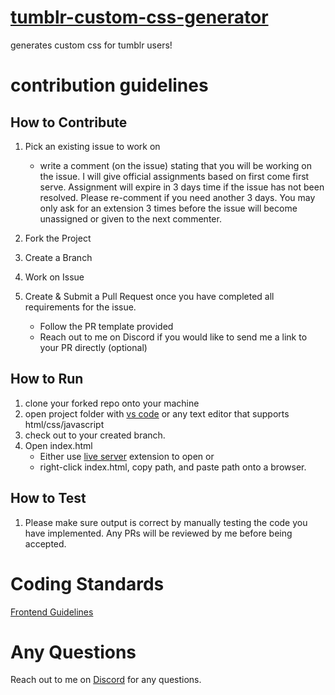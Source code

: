 # [tumblr-custom-css-generator](https://daysmachine.github.io/tumblr-custom-css-generator/)
generates custom css for tumblr users! 


# contribution guidelines

## How to Contribute
1. Pick an existing issue to work on
    * write a comment (on the issue) stating that you will be working on the issue. I will give official assignments based on first come first serve. Assignment will expire in 3 days time if the issue has not been resolved. Please re-comment if you need another 3 days. You may only ask for an extension 3 times before the issue will become unassigned or given to the next commenter.  

2. Fork the Project 

3. Create a Branch 

4. Work on Issue 

5. Create & Submit a Pull Request once you have completed all requirements for the issue. 
    * Follow the PR template provided 
    * Reach out to me on Discord if you would like to send me a link to your PR directly (optional)


## How to Run
1. clone your forked repo onto your machine
2. open project folder with [vs code](https://code.visualstudio.com/) or any text editor that supports html/css/javascript
3. check out to your created branch. 
4. Open index.html
    * Either use [live server](https://marketplace.visualstudio.com/items?itemName=ritwickdey.LiveServer) extension to open or 
    * right-click index.html, copy path, and paste path onto a browser. 

## How to Test
1. Please make sure output is correct by manually testing the code you have implemented. Any PRs will be reviewed by me before being accepted. 

# Coding Standards 
[Frontend Guidelines](https://github.com/bendc/frontend-guidelines)

# Any Questions 
Reach out to me on [Discord](https://discord.gg/qfRZZH7Jwv) for any questions. 
